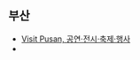 ## 부산
- [Visit Pusan, 공연·전시·축제·행사](https://www.visitbusan.net/schedule/list.do?boardId=BBS_0000009&menuCd=DOM_000000204012000000&contentsSid=447)
- 
